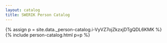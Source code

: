 ```yaml
---
layout: catalog
title: SWERIK Person Catalog
---
```

{% assign p = site.data._person-catalog.i-VyVZ7ojZkzxjDTgQDL6KMK %}
{% include person-catalog.html p=p %}


